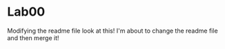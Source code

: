 # Lab00

Modifying the readme file look at this! I'm about to change the readme file and then merge it!